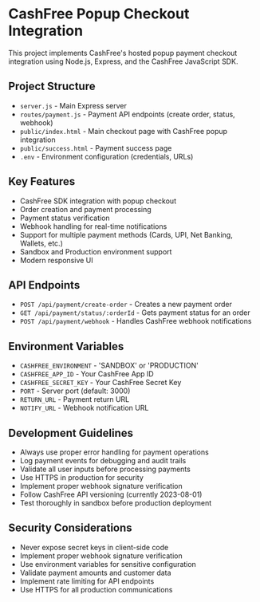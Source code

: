 <!-- Use this file to provide workspace-specific custom instructions to Copilot. For more details, visit https://code.visualstudio.com/docs/copilot/copilot-customization#_use-a-githubcopilotinstructionsmd-file -->

# CashFree Popup Checkout Integration

This project implements CashFree's hosted popup payment checkout integration using Node.js, Express, and the CashFree JavaScript SDK.

## Project Structure
- `server.js` - Main Express server
- `routes/payment.js` - Payment API endpoints (create order, status, webhook)
- `public/index.html` - Main checkout page with CashFree popup integration
- `public/success.html` - Payment success page
- `.env` - Environment configuration (credentials, URLs)

## Key Features
- CashFree SDK integration with popup checkout
- Order creation and payment processing
- Payment status verification
- Webhook handling for real-time notifications
- Support for multiple payment methods (Cards, UPI, Net Banking, Wallets, etc.)
- Sandbox and Production environment support
- Modern responsive UI

## API Endpoints
- `POST /api/payment/create-order` - Creates a new payment order
- `GET /api/payment/status/:orderId` - Gets payment status for an order
- `POST /api/payment/webhook` - Handles CashFree webhook notifications

## Environment Variables
- `CASHFREE_ENVIRONMENT` - 'SANDBOX' or 'PRODUCTION'
- `CASHFREE_APP_ID` - Your CashFree App ID
- `CASHFREE_SECRET_KEY` - Your CashFree Secret Key
- `PORT` - Server port (default: 3000)
- `RETURN_URL` - Payment return URL
- `NOTIFY_URL` - Webhook notification URL

## Development Guidelines
- Always use proper error handling for payment operations
- Log payment events for debugging and audit trails
- Validate all user inputs before processing payments
- Use HTTPS in production for security
- Implement proper webhook signature verification
- Follow CashFree API versioning (currently 2023-08-01)
- Test thoroughly in sandbox before production deployment

## Security Considerations
- Never expose secret keys in client-side code
- Implement proper webhook signature verification
- Use environment variables for sensitive configuration
- Validate payment amounts and customer data
- Implement rate limiting for API endpoints
- Use HTTPS for all production communications
